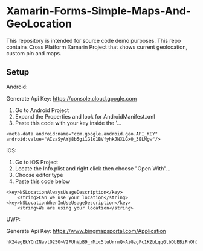 # Xamarin-Forms-Simple-Maps-And-GeoLocation

This repository is intended for source code demo purposes. This repo contains Cross Platform Xamarin Project that shows current geolocation, custom pin and maps. 

## Setup
Android:

Generate Api Key: https://console.cloud.google.com
1. Go to Android Project
2. Expand the Properties and look for AndroidManifest.xml
3. Paste this code with your key inside the '<application android:label="ProjectName.Android">...</application>
```
<meta-data android:name="com.google.android.geo.API_KEY" android:value="AIzaSyAYj8b5gi1G1o1BVfyhkJNXLGx0_3ELMgw"/>
```

iOS:
1. Go to iOS Project
2. Locate the Info.plist and right click then choose "Open With"...
3. Choose editor type
4. Paste this code below <dict>
```
<key>NSLocationAlwaysUsageDescription</key>
    <string>Can we use your location</string>
<key>NSLocationWhenInUseUsageDescription</key>
    <string>We are using your location</string>
```

UWP:

Generate Api Key: https://www.bingmapsportal.com/Application
```
hK24egEkYCnINavlO25O~V2FUhVpB9_rMic5luUrrmQ~AiGzgFc1KZbLqqGlbDbEBiFhOhDoPbpKJsQZdfbG3AeHA1Au7LFhtBVri6lSmyWL
```
